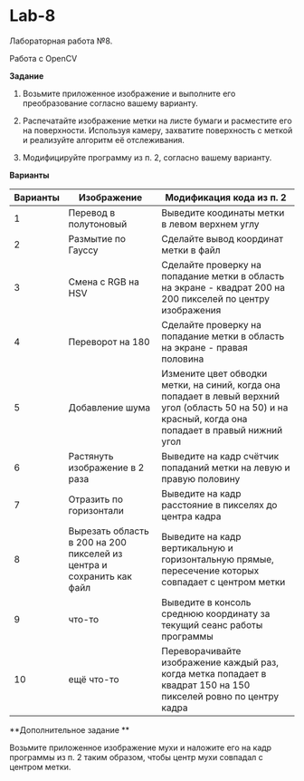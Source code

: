 # Lab-8

Лабораторная работа №8.

Работа с OpenCV

**Задание**

1. Возьмите приложенное изображение и выполните его преобразование согласно вашему варианту.

2. Распечатайте изображение метки на листе бумаги и расместите его на поверхности. Используя камеру, захватите поверхность с меткой и реализуйте алгоритм её отслеживания.

3. Модифицируйте программу из п. 2, согласно вашему варианту.

**Варианты**

| Варианты | Изображение | Модификация кода из п. 2 |
| -------- | ----------- | ------------------------ |
| 1 | Перевод в полутоновый | Выведите коодинаты метки в левом верхнем углу |
| 2 | Размытие по Гауссу | Сделайте вывод координат метки в файл |
| 3 | Смена с RGB на HSV | Сделайте проверку на попадание метки в область на экране - квадрат 200 на 200 пикселей по центру изображения |
| 4 | Переворот на 180 | Сделайте проверку на попадание метки в область на экране - правая половина |
| 5 | Добавление шума | Измените цвет обводки метки, на синий, когда она попадает в левый верхний угол (область 50 на 50) и на красный, когда она попадает в правый нижний угол |
| 6 | Растянуть изображение в 2 раза | Выведите на кадр счётчик попаданий метки на левую и правую половину |
| 7 | Отразить по горизонтали | Выведите на кадр расстояние в пикселях до центра кадра |
| 8 | Вырезать область в 200 на 200 пикселей из центра и сохранить как файл | Выведите на кадр вертикальную и горизонтальную прямые, пересечение которых совпадает с центром метки |
| 9 | что-то | Выведите в консоль среднюю координату за текущий сеанс работы программы |
| 10 | ещё что-то | Переворачивайте изображение каждый раз, когда метка попадает в квадрат 150 на 150 пикселей ровно по центру кадра |

**Дополнительное задание **

Возьмите приложенное изображение мухи и наложите его на кадр программы из п. 2 таким образом, чтобы центр мухи совпадал с центром метки.
